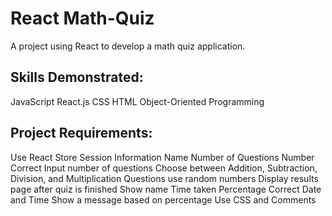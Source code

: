 # React Math-Quiz

A project using React to develop a math quiz application.

## Skills Demonstrated:
JavaScript
React.js
CSS
HTML
Object-Oriented Programming

## Project Requirements:
Use React
Store Session Information
 Name
 Number of Questions
 Number Correct
Input number of questions
Choose between Addition, Subtraction, Division, and Multiplication
Questions use random numbers
Display results page after quiz is finished
 Show name
 Time taken
 Percentage Correct
 Date and Time
 Show a message based on percentage
Use CSS and Comments




